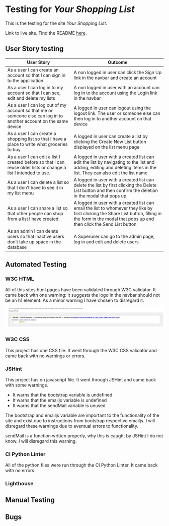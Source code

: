 # Testing for *Your Shopping List*

This is the testing for the site *Your Shopping List*.

Link to live site.
Find the README [here](README.md).
## User Story testing

|User Story|Outcome|
|-|-|
|As a user I can create an account so that I can sign in to the application.|A non logged in user can click the Sign Up link in the navbar and create an account|
|As a user I can log in to my account so that I can see, edit and delete my lists|A non logged in user with an account can log in to the account using the Login link in the navbar|
|As a user I can log out of my account so that me or someone else can log in to another account on the same device|A logged in user can logout using the logout link. The user or someone else can then log in to another account on that device|
|As a user I can create a shopping list so that I have a place to write what groceries to buy.|A logged in user can create a list by clicking the Create New List button displayed on the list menu page|
|As a user I can edit a list I created before so that I can reuse older lists or change a list I intended to use.|A logged in user with a created list can edit the list by navigating to the list and adding, editing and deleting items in the list. They can also edit the list name|
|As a user I can delete a list so that I don’t have to see it in my list menu|A logged in user with a created list can delete the list by first clicking the Delete List button and then confirm the deletion in the modal that pops up.|
|As a user I can share a list so that other people can shop from a list I have created.|A logged in user with a created list can email the list to whomever they like by first clicking the Share List button, filling in the form in the modal that pops up and then click the Send List button|
|As an admin I can delete users so that inactive users don’t take up space in the database|A Superuser can go to the admin page, log in and edit and delete users|

## Automated Testing
### W3C HTML
All of this sites html pages have been validated through W3C validator. It came back with one warning: it suggests the logo in the navbar should not be an h1 element. As a minor warning I have chosen to disregard it.

![Image of the W3C html validator varning](static/images/documentation/home-page-warning.jpg)

### W3C CSS
This project has one CSS file. It went through the W3C CSS validator and came back with no warnings or errors.
### JSHint
This project has on javascript file. It went through JSHint and came back with some warnings.
- It warns that the bootstrap variable is undefined
- It warns that the emailjs variable is undefined
- It warns that the sendMail variable is unused

The bootstrap and emailjs variable are important to the functionality of the site and exist due to instructions from bootstrap respective emailjs. I will disregard these warnings due to eventual errors to functionality.

sendMail is a function written properly, why this is caught by JSHint I do not know. I will disregard this warning.
### CI Python Linter
All of the python files were run through the CI Python Linter. It came back with no errors.
### Lighthouse
## Manual Testing
## Bugs
